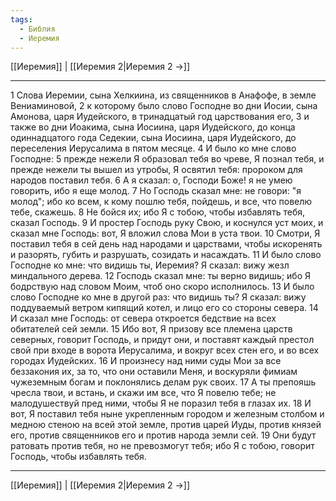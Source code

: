 ```yaml
---
tags:
  - Библия
  - Иеремия
---
```

[[Иеремия]] | [[Иеремия 2|Иеремия 2 →]]

---
1 Слова Иеремии, сына Хелкиина, из священников в Анафофе, в земле Вениаминовой,
2 к которому было слово Господне во дни Иосии, сына Амонова, царя Иудейского, в тринадцатый год царствования его,
3 и также во дни Иоакима, сына Иосиина, царя Иудейского, до конца одиннадцатого года Седекии, сына Иосиина, царя Иудейского, до переселения Иерусалима в пятом месяце.
4 И было ко мне слово Господне:
5 прежде нежели Я образовал тебя во чреве, Я познал тебя, и прежде нежели ты вышел из утробы, Я освятил тебя: пророком для народов поставил тебя.
6 А я сказал: о, Господи Боже! я не умею говорить, ибо я еще молод.
7 Но Господь сказал мне: не говори: "я молод"; ибо ко всем, к кому пошлю тебя, пойдешь, и все, что повелю тебе, скажешь.
8 Не бойся их; ибо Я с тобою, чтобы избавлять тебя, сказал Господь.
9 И простер Господь руку Свою, и коснулся уст моих, и сказал мне Господь: вот, Я вложил слова Мои в уста твои.
10 Смотри, Я поставил тебя в сей день над народами и царствами, чтобы искоренять и разорять, губить и разрушать, созидать и насаждать.
11 И было слово Господне ко мне: что видишь ты, Иеремия? Я сказал: вижу жезл миндального дерева.
12 Господь сказал мне: ты верно видишь; ибо Я бодрствую над словом Моим, чтоб оно скоро исполнилось.
13 И было слово Господне ко мне в другой раз: что видишь ты? Я сказал: вижу поддуваемый ветром кипящий котел, и лицо его со стороны севера.
14 И сказал мне Господь: от севера откроется бедствие на всех обитателей сей земли.
15 Ибо вот, Я призову все племена царств северных, говорит Господь, и придут они, и поставят каждый престол свой при входе в ворота Иерусалима, и вокруг всех стен его, и во всех городах Иудейских.
16 И произнесу над ними суды Мои за все беззакония их, за то, что они оставили Меня, и воскуряли фимиам чужеземным богам и поклонялись делам рук своих.
17 А ты препояшь чресла твои, и встань, и скажи им все, что Я повелю тебе; не малодушествуй пред ними, чтобы Я не поразил тебя в глазах их.
18 И вот, Я поставил тебя ныне укрепленным городом и железным столбом и медною стеною на всей этой земле, против царей Иуды, против князей его, против священников его и против народа земли сей.
19 Они будут ратовать против тебя, но не превозмогут тебя; ибо Я с тобою, говорит Господь, чтобы избавлять тебя.

---
[[Иеремия]] | [[Иеремия 2|Иеремия 2 →]]